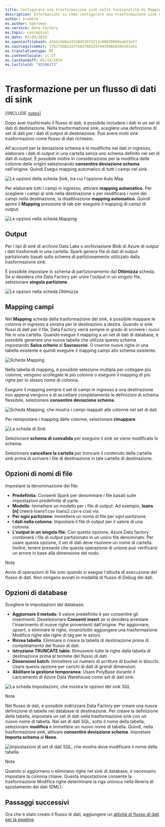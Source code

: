 ```yaml
---
title: Configurare una trasformazione sink nella funzionalità di Mapping del flusso di dati di Azure Data Factory
description: Informazioni su come configurare una trasformazione sink nel Mapping di flusso di dati.
author: kromerm
ms.author: makromer
ms.service: data-factory
ms.topic: conceptual
ms.date: 02/03/2019
ms.openlocfilehash: 4341cbb0e24330d535f5211c088f0068eab33af7
ms.sourcegitcommit: 1fbc75b822d7fe8d766329f443506b830e101a5e
ms.translationtype: MT
ms.contentlocale: it-IT
ms.lasthandoff: 05/14/2019
ms.locfileid: "65596273"
---
```

# <a name="sink-transformation-for-a-data-flow"></a>Trasformazione per un flusso di dati di sink

[!INCLUDE [notes](../../includes/data-factory-data-flow-preview.md)]

Dopo aver trasformato il flusso di dati, è possibile includere i dati in un set di dati di destinazione. Nella trasformazione sink, scegliere una definizione di set di dati per i dati di output di destinazione. Può avere molti sink trasformazioni come flusso di dati richiesto.

All'account per la deviazione schema e le modifiche nei dati in ingresso, elaborare i dati di output in una cartella senza uno schema definito nel set di dati di output. È possibile inoltre in considerazione per la modifica delle colonne delle origini selezionando **consentire deviazione schema** nell'origine. Quindi Esegui mapping automatico di tutti i campi nel sink.

![Le opzioni della scheda Sink, tra cui l'opzione Auto Map](media/data-flow/sink1.png "sink 1")

Per elaborare tutti i campi in ingresso, attivare **mapping automatico**. Per scegliere i campi al sink nella destinazione o per modificare i nomi dei campi nella destinazione, la disattivazione **mapping automatico**. Quindi aprire il **Mapping** pressione di tab per eseguire il mapping di campi di output.

![Le opzioni nella scheda Mapping](media/data-flow/sink2.png "sink 2")

## <a name="output"></a>Output 
Per i tipi di sink di archivio Data Lake o archiviazione Blob di Azure di output i dati trasformati in una cartella. Spark genera file di dati di output partizionato basati sullo schema di partizionamento utilizzato dalla trasformazione sink. 

È possibile impostare lo schema di partizionamento dal **Ottimizza** scheda. Se si desidera che Data Factory per unire l'output in un singolo file, selezionare **singola partizione**.

![Le opzioni nella scheda Ottimizza](media/data-flow/opt001.png "sink opzioni")

## <a name="field-mapping"></a>Mapping campi

Nel **Mapping** scheda della trasformazione del sink, è possibile mappare le colonne in ingresso a sinistra per le destinazioni a destra. Quando si sink flussi di dati per il file, Data Factory verrà sempre in grado di scrivere i nuovi file in una cartella. Quando esegue il mapping a un set di dati di database, è possibile generare una nuova tabella che utilizza questo schema impostando **Salva criterio** al **Sovrascrivi**. O inserire nuove righe in una tabella esistente e quindi eseguire il mapping campi allo schema esistente. 

![Scheda Mapping](media/data-flow/sink2.png "sink")

Nella tabella di mapping, è possibile selezione multipla per collegare più colonne, vengono scollegate le più colonne o eseguire il mapping di più righe per lo stesso nome di colonna.

Eseguire il mapping sempre il set di campi in ingresso a una destinazione non appena vengono e di accettare completamente le definizioni di schema flessibile, selezionare **consentire deviazione schema**.

![Scheda Mapping, che mostra i campi mappati alle colonne nel set di dati](media/data-flow/multi1.png "più opzioni")

Per reimpostare i mapping delle colonne, selezionare **rimappare**.

![La scheda di Sink](media/data-flow/sink1.png "un Sink")

Selezionare **schema di convalida** per eseguire il sink se viene modificato lo schema.

Selezionare **cancellare la cartella** per troncare il contenuto della cartella sink prima di scrivere i file di destinazione in tale cartella di destinazione.

## <a name="file-name-options"></a>Opzioni di nomi di file

Impostare la denominazione dei file: 

   * **Predefinita**: Consenti Spark per denominare i file basati sulle impostazioni predefinite di parte.
   * **Modello**: Immettere un modello per i file di output. Ad esempio, **loans [n]** creerà loans1.csv loans2.csv e così via.
   * **Per ogni partizione**: Immettere un nome di file per ogni partizione.
   * **I dati nella colonna**: Impostare il file di output per il valore di una colonna.
   * **L'output in un singolo file**: Con questa opzione, Azure Data factory combinerà i file di output partizionato in un unico file denominato. Per usare questa opzione, il set di dati deve risolvere un nome di cartella. Inoltre, tenere presente che questa operazione di unione può verificarsi un errore in base alla dimensione del nodo.

> [!NOTE]
> Avvio di operazioni di file solo quando si esegue l'attività di esecuzione del flusso di dati. Non vengano avviati in modalità di flusso di Debug dei dati.

## <a name="database-options"></a>Opzioni di database

Scegliere le impostazioni del database:

* **Aggiornare il metodo**: Il valore predefinito è per consentire gli inserimenti. Deselezionare **Consenti insert** se si desidera arrestare l'inserimento di nuove righe provenienti dall'origine. Per aggiornare, upsert, o eliminare le righe, innanzitutto aggiungere una trasformazione Modifica righe alle righe di tag per le azioni. 
* **Ricrea tabella**: Eliminare o creare la tabella di destinazione prima di completamento del flusso di dati.
* **Istruzione TRUNCATE table**: Rimuovere tutte le righe dalla tabella di destinazione prima al termine del flusso di dati.
* **Dimensioni batch**: Immettere un numero di scritture di bucket in blocchi. Usare questa opzione per carichi di dati di grandi dimensioni. 
* **Abilitare la gestione temporanea**: Usare PolyBase durante il caricamento di Azure Data Warehouse come set di dati sink.

![La scheda Impostazioni, che mostra le opzioni del sink SQL](media/data-flow/alter-row2.png "opzioni SQL")

> [!NOTE]
> Nel flusso di dati, è possibile indirizzare Data Factory per creare una nuova definizione di tabella nel database di destinazione. Per creare la definizione della tabella, impostare un set di dati nella trasformazione sink con un nuovo nome di tabella. Nel set di dati SQL, sotto il nome della tabella, selezionare **modifica** e immettere un nuovo nome di tabella. Quindi, nella trasformazione sink, attivare **consentire deviazione schema**. Impostare **Importa schema** al **None**.

![Impostazioni di set di dati SQL, che mostra dove modificare il nome della tabella](media/data-flow/dataset2.png "Schema SQL")

> [!NOTE]
> Quando si aggiornano o eliminano righe nel sink di database, è necessario impostare la colonna chiave. Questa impostazione consente la trasformazione Modifica righe determinare la riga univoca nella libreria di spostamento dei dati (DML).

## <a name="next-steps"></a>Passaggi successivi

Ora che è stato creato il flusso di dati, aggiungere un [attività di flusso di dati per la pipeline](concepts-data-flow-overview.md).
